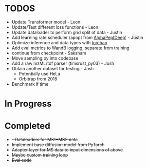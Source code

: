 # TODOS
- Update Transformer model - Leon
- Update/Test different loss functions - Leon
- Update dataloader to perform grid split of data - Justin
- Add learning rate scheduler (apopt from [AlphaPeptDeep](https://github.com/MannLabs/alphapeptdeep/blob/5cb3d2c8da526e38c6dd94f370409a751da282de/peptdeep/model/model_interface.py#L34-L162)) - Justin
- Optimize inference and data types with [torchao](https://pytorch.org/blog/pytorch-native-architecture-optimization/)
- Add eval metrics to WandB logging, separate from training
- continue from checkpoint - Saksham
- Move sampling.py into codebase
- Add a raw mzML/tdf parser (timsrust_py03) - Josh
- Obtain another dataset for testing - Josh
  - Potentially use HeLa
  - Orbitrap from 2018
- Benchmark if time

# In Progress

# Completed
- ~~- Dataloaders for MS1+MS2 data~~
- ~~Implement base diffusion model from PyTorch~~
- ~~Adapter layer for MS data to input dimensions of above~~
- ~~Maybe custom training loop~~
- ~~Eval code~~
